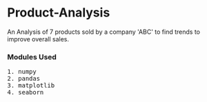 # Product-Analysis
An Analysis of 7 products sold by a company 'ABC' to find trends to improve overall sales.

### Modules Used

<pre>
1. numpy
2. pandas
3. matplotlib
4. seaborn
</pre>
